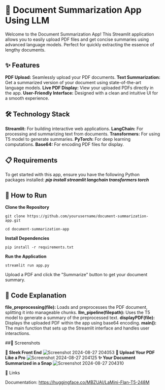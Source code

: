 # 📑 Document Summarization App Using LLM
Welcome to the Document Summarization App! This Streamlit application allows you to easily upload PDF files and get concise summaries using advanced language models. Perfect for quickly extracting the essence of lengthy documents.

## ✨ Features
**PDF Upload:** Seamlessly upload your PDF documents.
**Text Summarization:** Get a summarized version of your document using state-of-the-art language models.
**Live PDF Display:** View your uploaded PDFs directly in the app.
**User-Friendly Interface:** Designed with a clean and intuitive UI for a smooth experience.
## 🛠️ Technology Stack
**Streamlit:** For building interactive web applications.
**LangChain:** For processing and summarizing text from documents.
**Transformers:** For using T5 model to generate summaries.
**PyTorch:** For deep learning computations.
**Base64:** For encoding PDF files for display.
## 📋 Requirements
To get started with this app, ensure you have the following Python packages installed:
***pip install streamlit langchain transformers torch***
## 🚀 How to Run

**Clone the Repository**
```
git clone https://github.com/yourusername/document-summarization-app.git

cd document-summarization-app
```
**Install Dependencies**
```
pip install -r requirements.txt
```
**Run the Application**
```
streamlit run app.py

```

Upload a PDF and click the "Summarize" button to get your document summary.

## 📝 Code Explanation
**file_preprocessing(file):** Loads and preprocesses the PDF document, splitting it into manageable chunks.
**llm_pipeline(filepath):** Uses the T5 model to generate a summary of the preprocessed text.
**displayPDF(file):** Displays the uploaded PDF within the app using base64 encoding.
**main():** The main function that sets up the Streamlit interface and handles user interactions.

##📸 Screenshots

**🚀 Sleek Front End**
![Screenshot 2024-08-27 204053](https://github.com/user-attachments/assets/0ac76a51-a0de-4f99-ab28-bcd63c8c5abd)
**📄 Upload Your PDF Like a Pro**
![Screenshot 2024-08-27 204125](https://github.com/user-attachments/assets/75a90f13-c24d-4e13-a511-7bc4ee56a9bf)
**✨ Your Document Summarized in a Snap**
![Screenshot 2024-08-27 204310](https://github.com/user-attachments/assets/4a1d2375-c483-4b3c-be35-c2ee42a8a62b)

🔗 Links

Documentation: https://huggingface.co/MBZUAI/LaMini-Flan-T5-248M
